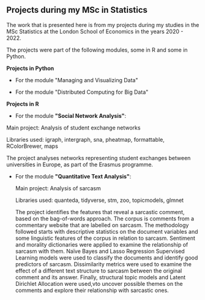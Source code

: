 ## Projects during my MSc in Statistics

The work that is presented here is from my projects during my studies in the MSc Statistics at the London School of Economics in the years 2020 - 2022.

The projects were part of the following modules, some in R and some in Python.

**Projects in Python**

* For the module "Managing and Visualizing Data"


* For the module "Distributed Computing for Big Data"



**Projects in R**

* For the module **"Social Network Analysis"**:

Main project: Analysis of student exchange networks

Libraries used: igraph, intergraph, sna, pheatmap, formattable, RColorBrewer, maps

The project analyses networks representing student exchanges between universities in Europe, as part of the Erasmus programme.


* For the module **"Quantitative Text Analysis"**:

  Main project: Analysis of sarcasm
  
  Libraries used: quanteda, tidyverse, stm, zoo, topicmodels, glmnet
  
  
   The project identifies the features that reveal a sarcastic comment, based on the bag-of-words approach. 
   The corpus is comments from a commentary website that are labelled on sarcasm. The methodology followed starts with descriptive statistics on the document variables and some linguistic features of the corpus in relation to sarcasm. Sentiment and morality dictionaries were applied to examine the relationship of sarcasm with them. Naïve Bayes and Lasso Regression Supervised Learning models were used to classify the documents and identify good predictors of sarcasm. Dissimilarity metrics were used to examine the effect of a different text structure to sarcasm between the original comment and its answer. Finally, structural topic models and Latent Dirichlet Allocation were used,vto uncover possible themes on the comments and explore their relationship with sarcastic ones. 
